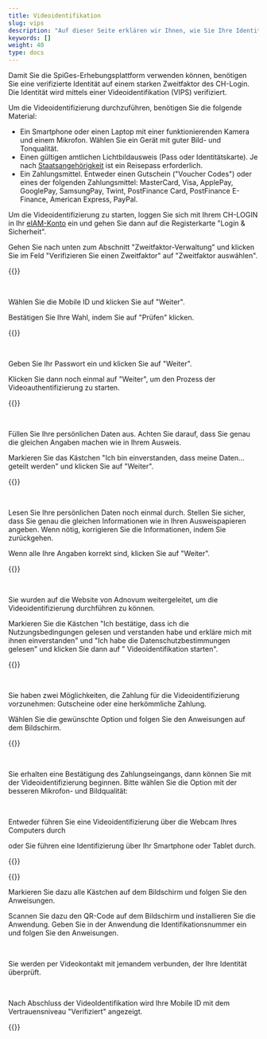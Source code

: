 ```yaml
---
title: Videoidentifikation
slug: vips
description: "Auf dieser Seite erklären wir Ihnen, wie Sie Ihre Identität mit Hilfe der Video-Authentifizierung überprüfen lassen können."
keywords: []
weight: 40
type: docs
---
```


Damit Sie die SpiGes-Erhebungsplattform verwenden können, benötigen Sie eine verifizierte Identität auf einem starken Zweitfaktor des CH-Login. Die Identität wird mittels einer Videoidentifikation (VIPS) verifiziert.

Um die Videoidentifizierung durchzuführen, benötigen Sie die folgende Material: 
- Ein Smartphone oder einen Laptop mit einer funktionierenden Kamera und einem Mikrofon. Wählen Sie ein Gerät mit guter Bild- und Tonqualität.  
- Einen gültigen amtlichen Lichtbildausweis (Pass oder Identitätskarte). Je nach [Staatsangehörigkeit](https://help.eiam.swiss/r/intrumcountryident/intrumcountryident_de.pdf?t=1688707317) ist ein Reisepass erforderlich.
- Ein Zahlungsmittel. Entweder einen Gutschein ("Voucher Codes") oder eines der folgenden Zahlungsmittel: MasterCard, Visa, ApplePay, GooglePay, SamsungPay, Twint, PostFinance Card, PostFinance E-Finance, American Express, PayPal.

<!-- 1ere paire de colonnes -->

<div class="two_column">

<div class="left_col">
<!-- First column content goes here -->
<p> Um die Videoidentifizierung zu starten, loggen Sie sich mit Ihrem CH-LOGIN in Ihr <a href="https://www.myaccount.eiam.admin.ch/"> eIAM-Konto</a> ein und gehen Sie dann auf die Registerkarte "Login & Sicherheit". </p>

<p> Gehen Sie nach unten zum Abschnitt "Zweitfaktor-Verwaltung" und klicken Sie im Feld "Verifizieren Sie einen Zweitfaktor" auf "Zweitfaktor auswählen". </p>
</div>

<div class="right_col">
<!-- Second column content goes here -->
{{<insertImage image="selection_second_facteur_de.png" description="Choix connexion" class="edge max-w-90">}} 
</div>

</div>

&nbsp;

<!-- 2ème paire de colonnes -->

<div class="two_column">

<div class="left_col">
<!-- First column content goes here -->
<p> Wählen Sie die Mobile ID und klicken Sie auf "Weiter". </p>

<p> Bestätigen Sie Ihre Wahl, indem Sie auf "Prüfen" klicken. </p>
</div>

<div class="right_col">
<!-- Second column content goes here -->
{{<insertImage image="selection_mobileid_de.png" description="Choix connexion" class="edge max-w-90">}} 
</div>

</div>

&nbsp;

<!-- 3ème paire de colonnes -->

<div class="two_column">

<div class="left_col">
<!-- First column content goes here -->
<p> Geben Sie Ihr Passwort ein und klicken Sie auf "Weiter". </p>

<p> Klicken Sie dann noch einmal auf "Weiter", um den Prozess der Videoauthentifizierung zu starten. </p>
</div>

<div class="right_col">
<!-- Second column content goes here -->
{{<insertImage image="vips_saisie_mdp_de.png" description="Choix connexion" class="edge max-w-90">}}
</div>

</div>

&nbsp;

<!-- 4ème paire de colonnes -->

<div class="two_column">

<div class="left_col">
<!-- First column content goes here -->
<p> Füllen Sie Ihre persönlichen Daten aus. Achten Sie darauf, dass Sie genau die gleichen Angaben machen wie in Ihrem Ausweis. </p>

<p> Markieren Sie das Kästchen "Ich bin einverstanden, dass meine Daten... geteilt werden" und klicken Sie auf "Weiter". </p>
</div>

<div class="right_col">
<!-- Second column content goes here -->
{{<insertImage image="saisie_donnees_perso_de.png" description="Choix connexion" class="edge max-w-90">}} 
</div>

</div>

&nbsp;

<!-- 5ème paire de colonnes -->

<div class="two_column">

<div class="left_col">
<!-- First column content goes here -->
<p> Lesen Sie Ihre persönlichen Daten noch einmal durch. Stellen Sie sicher, dass Sie genau die gleichen Informationen wie in Ihren Ausweispapieren angeben. Wenn nötig, korrigieren Sie die Informationen, indem Sie zurückgehen.</p>

<p> Wenn alle Ihre Angaben korrekt sind, klicken Sie auf "Weiter". </p>
</div>

<div class="right_col">
<!-- Second column content goes here -->
{{<insertImage image="controle_infos.png" description="Choix connexion" class="edge max-w-90">}}  <!-- Image en français -->
</div>

</div>

&nbsp;

<!-- 6ème paire de colonnes -->

<div class="two_column">

<div class="left_col">
<!-- First column content goes here -->
<p> Sie wurden auf die Website von Adnovum weitergeleitet, um die Videoidentifizierung durchführen zu können.</p>

<p> Markieren Sie die Kästchen "Ich bestätige, dass ich die Nutzungsbedingungen gelesen und verstanden habe und erkläre mich mit ihnen einverstanden" und "Ich habe die Datenschutzbestimmungen gelesen" und klicken Sie dann auf " Videoidentifikation starten". </p>
</div>

<div class="right_col">
<!-- Second column content goes here -->
{{<insertImage image="condition_adn.png" description="Choix connexion" class="edge max-w-90">}}   <!-- Image en français -->
</div>

</div>

&nbsp;

<!-- 7ème paire de colonnes -->

<div class="two_column">

<div class="left_col">
<!-- First column content goes here -->
<p>Sie haben zwei Möglichkeiten, die Zahlung für die Videoidentifizierung vorzunehmen: Gutscheine oder eine herkömmliche Zahlung. </p>

<p> Wählen Sie die gewünschte Option und folgen Sie den Anweisungen auf dem Bildschirm. </p>
</div>

<div class="right_col">
<!-- Second column content goes here -->
{{<insertImage image="paiement_video.png" description="Choix connexion" class="edge max-w-90">}}   <!-- Image en français -->
</div>

</div>

&nbsp;

Sie erhalten eine Bestätigung des Zahlungseingangs, dann können Sie mit der Videoidentifizierung beginnen. Bitte wählen Sie die Option mit der besseren Mikrofon- und Bildqualität:

&nbsp;

<!-- 8ème paire de colonnes avant -->
<div class="two_column">

<div class="left_col">
<!-- First column content goes here -->
<p> Entweder führen Sie eine Videoidentifizierung über die Webcam Ihres Computers durch </p>
</div>

<div class="right_col">
<!-- Second column content goes here -->
<p> oder Sie führen eine Identifizierung über Ihr Smartphone oder Tablet durch. </p>
</div>

</div>

<!-- 8ème paire de colonnes -->
<div class="two_column">

<div class="left_col">
<!-- First column content goes here -->
<p> {{<insertImage image="choix_ordi.png" description="Choix connexion" class="edge max-w-90">}}</p>   <!-- Image en français -->

</div>

<div class="right_col">
<!-- Second column content goes here -->
<p> {{<insertImage image="choix_tel.png" description="Choix connexion" class="edge max-w-90">}} </p>   <!-- Image en français -->
</div>

</div>

<!-- 8ème paire de colonnes bis -->
<div class="two_column">

<div class="left_col">
<!-- First column content goes here -->
<p> Markieren Sie dazu alle Kästchen auf dem Bildschirm und folgen Sie den Anweisungen. </p>

</div>

<div class="right_col">
<!-- Second column content goes here -->
<p> Scannen Sie dazu den QR-Code auf dem Bildschirm und installieren Sie die Anwendung. Geben Sie in der Anwendung die Identifikationsnummer ein und folgen Sie den Anweisungen. </p>
</div>

</div>

&nbsp;

Sie werden per Videokontakt mit jemandem verbunden, der Ihre Identität überprüft.

&nbsp;

<!-- 9ème paire de colonnes -->

<div class="two_column">

<div class="left_col">
<!-- First column content goes here -->
<p>Nach Abschluss der VideoIdentifikation wird Ihre Mobile ID mit dem Vertrauensniveau "Verifiziert" angezeigt. </p>

<div class="right_col">
<!-- Second column content goes here -->
{{<insertImage image="mobileid_verifie_de.png" description="Choix connexion" class="edge max-w-90">}}  
</div>

</div>